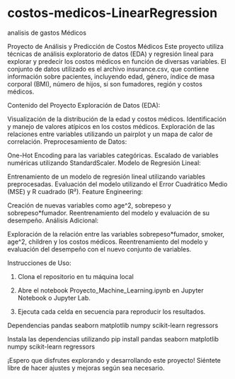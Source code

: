 # costos-medicos-LinearRegression
analisis de gastos Médicos

Proyecto de Análisis y Predicción de Costos Médicos
Este proyecto utiliza técnicas de análisis exploratorio de datos (EDA) y regresión lineal para explorar y predecir los costos médicos en función de diversas variables. El conjunto de datos utilizado es el archivo insurance.csv, que contiene información sobre pacientes, incluyendo edad, género, índice de masa corporal (BMI), número de hijos, si son fumadores, región y costos médicos.

Contenido del Proyecto
Exploración de Datos (EDA):

Visualización de la distribución de la edad y costos médicos.
Identificación y manejo de valores atípicos en los costos médicos.
Exploración de las relaciones entre variables utilizando un pairplot y un mapa de calor de correlación.
Preprocesamiento de Datos:

One-Hot Encoding para las variables categóricas.
Escalado de variables numéricas utilizando StandardScaler.
Modelo de Regresión Lineal:

Entrenamiento de un modelo de regresión lineal utilizando variables preprocesadas.
Evaluación del modelo utilizando el Error Cuadrático Medio (MSE) y R cuadrado (R²).
Feature Engineering:

Creación de nuevas variables como age^2, sobrepeso y sobrepeso*fumador.
Reentrenamiento del modelo y evaluación de su desempeño.
Análisis Adicional:

Exploración de la relación entre las variables sobrepeso*fumador, smoker, age^2, children y los costos médicos.
Reentrenamiento del modelo y evaluación del desempeño con el nuevo conjunto de variables.

Instrucciones de Uso:

1. Clona el repositorio en tu máquina local

2. Abre el notebook Proyecto_Machine_Learning.ipynb en Jupyter Notebook o Jupyter Lab.

3. Ejecuta cada celda en secuencia para reproducir los resultados.

Dependencias
pandas
seaborn
matplotlib
numpy
scikit-learn
regressors

Instala las dependencias utilizando   pip install pandas seaborn matplotlib numpy scikit-learn regressors

¡Espero que disfrutes explorando y desarrollando este proyecto! Siéntete libre de hacer ajustes y mejoras según sea necesario.